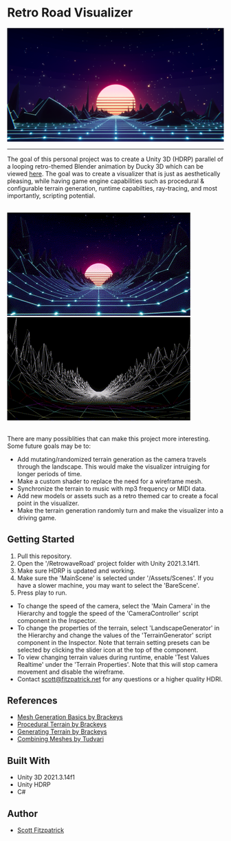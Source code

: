 # Retro Road Visualizer

![](https://github.com/sfitzpatrickchapman/RetroRoadVisualizer/blob/main/DemoMedia/RR_BigSharp.png)

----
The goal of this personal project was to create a Unity 3D (HDRP) parallel of a looping retro-themed Blender animation by Ducky 3D which can be viewed [here](https://www.youtube.com/watch?v=hnLsktA4gmY). The goal was to create a visualizer that is just as aesthetically pleasing, while having game engine capabilities such as procedural & configurable terrain generation, runtime capabilties, ray-tracing, and most importantly, scripting potential.<br><br>

![](https://github.com/sfitzpatrickchapman/RetroRoadVisualizer/blob/main/DemoMedia/RR_720p.gif)
![](https://github.com/sfitzpatrickchapman/RetroRoadVisualizer/blob/main/DemoMedia/RR_Bare_720p.gif)<br><br>

There are many possiblities that can make this project more interesting. Some future goals may be to:  
* Add mutating/randomized terrain generation as the camera travels through the landscape. This would make the visualizer intruiging for longer periods of time.
* Make a custom shader to replace the need for a wireframe mesh.
* Synchronize the terrain to music with mp3 frequency or MIDI data.
* Add new models or assets such as a retro themed car to create a focal point in the visualizer.
* Make the terrain generation randomly turn and make the visualizer into a driving game.

## Getting Started

1. Pull this repository.
2. Open the '/RetrowaveRoad' project folder with Unity 2021.3.14f1.
3. Make sure HDRP is updated and working.
3. Make sure the 'MainScene' is selected under '/Assets/Scenes'. If you have a slower machine, you may want to select the 'BareScene'.
4. Press play to run.

* To change the speed of the camera, select the 'Main Camera' in the Hierarchy and toggle the speed of the 'CameraController' script component in the Inspector.
* To change the properties of the terrain, select 'LandscapeGenerator' in the Hierarchy and change the values of the 'TerrainGenerator' script component in the Inspector. Note that terrain setting presets can be selected by clicking the slider icon at the top of the component.
* To view changing terrain values during runtime, enable 'Test Values Realtime' under the 'Terrain Properties'. Note that this will stop camera movement and disable the wireframe.
* Contact scott@fitzpatrick.net for any questions or a higher quality HDRI.

## References

* [Mesh Generation Basics by Brackeys](https://www.youtube.com/watch?v=eJEpeUH1EMg)
* [Procedural Terrain by Brackeys](https://www.youtube.com/watch?v=64NblGkAabk&t=699s)
* [Generating Terrain by Brackeys](https://www.youtube.com/watch?v=vFvwyu_ZKfU)
* [Combining Meshes by Tudvari](https://www.youtube.com/watch?v=5WbmDZohtJY)

## Built With
* Unity 3D 2021.3.14f1
* Unity HDRP
* C#

## Author
* [Scott Fitzpatrick](https://www.linkedin.com/in/scott-fitzpatrick-/)

